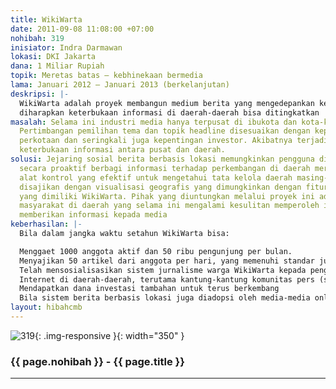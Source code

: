 ```yaml
---
title: WikiWarta
date: 2011-09-08 11:08:00 +07:00
nohibah: 319
inisiator: Indra Darmawan
lokasi: DKI Jakarta
dana: 1 Miliar Rupiah
topik: Meretas batas – kebhinekaan bermedia
lama: Januari 2012 – Januari 2013 (berkelanjutan)
deskripsi: |-
  WikiWarta adalah proyek membangun medium berita yang mengedepankan kecepatan, kolektivitas, reliabilitas, dan interaktivitas semua pengguna internet. WikiWarta adalah jejaring sosial berita berbasis lokasi (LBS), yang mendorong setiap pengguna internet di seluruh Indonesia untuk turut aktif memberitakan berbagai informasi di daerah sekitar tempat tinggal mereka, baik melalui aplikasi ponsel, tablet, maupun komputer yang terhubung internet. Update berita berbasis lokasi ini, akan mempermudah penggunanya memantau berita di sekitar lokasi mereka check-in, sehingga mereka pun bisa turut aktif menindaklanjuti berita itu, memverifikasi, atau sekadar mengomentarinya. Dengan demikian, berita-berita lokal di daerah bisa mendapat porsi publisitas yang cukup besar, mengandalkan peran aktif masyarakat sekitar. Untuk mengundang peran aktif pengguna, dibuat sistem kredibilitas badge seperti tahapan dan jenjang seorang jurnalis profesional, dengan mempertimbangkan kualitas berita dan rating dari pembaca. Selain itu setiap berita yang memenuhi kualifikasi berpeluang untuk mendapatkan insentif sesuai bagi hasil dari pemasukan dari iklan. Dengan sistem semacam ini,
  diharapkan keterbukaan informasi di daerah-daerah bisa ditingkatkan
masalah: Selama ini industri media hanya terpusat di ibukota dan kota-kota besar lainnya.
  Pertimbangan pemilihan tema dan topik headline disesuaikan dengan kepentingan masyarakat
  perkotaan dan seringkali juga kepentingan investor. Akibatnya terjadi kesenjangan
  keterbukaan informasi antara pusat dan daerah.
solusi: Jejaring sosial berita berbasis lokasi memungkinkan pengguna di daerah untuk
  secara proaktif berbagi informasi terhadap perkembangan di daerah mereka, dan menjadi
  alat kontrol yang efektif untuk mengetahui tata kelola daerah masing-masing. Semuanya
  disajikan dengan visualisasi geografis yang dimungkinkan dengan fitur geolokasi
  yang dimiliki WikiWarta. Pihak yang diuntungkan melalui proyek ini adalah seluruh
  masyarakat di daerah yang selama ini mengalami kesulitan memperoleh informasi maupun
  memberikan informasi kepada media
keberhasilan: |-
  Bila dalam jangka waktu setahun WikiWarta bisa:

  Menggaet 1000 anggota aktif dan 50 ribu pengunjung per bulan.
  Menyajikan 50 artikel dari anggota per hari, yang memenuhi standar jurnalistik yang baik
  Telah mensosialisasikan sistem jurnalisme warga WikiWarta kepada pengguna
  Internet di daerah-daerah, terutama kantung-kantung komunitas pers (setidaknya 10 kampus)
  Mendapatkan dana investasi tambahan untuk terus berkembang
  Bila sistem berita berbasis lokasi juga diadopsi oleh media-media online lain
layout: hibahcmb
---
```


![319](/static/img/hibahcmb/319.png){: .img-responsive }{: width="350" }

### {{ page.nohibah }} - {{ page.title }}

---
